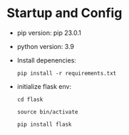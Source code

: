 # Startup and Config

- pip version: pip 23.0.1

- python version: 3.9

- Install depenencies:
    ```
    pip install -r requirements.txt
    ```

- initialize flask env: 
    ```
    cd flask
    ```
    ```
    source bin/activate 
    ```
    ```
    pip install flask
    ```